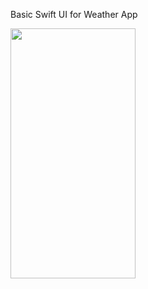 Basic Swift UI for Weather App

<img src="[[https://camo.githubusercontent.com/...](https://github.com/HijbullahMahmud/SwiftUI-Weather-App/assets/21258853/e6e35789-1c0a-4387-8b4e-e7dd9150853c)](https://github-production-user-asset-6210df.s3.amazonaws.com/21258853/326111724-e6e35789-1c0a-4387-8b4e-e7dd9150853c.png?X-Amz-Algorithm=AWS4-HMAC-SHA256&X-Amz-Credential=AKIAVCODYLSA53PQK4ZA%2F20240426%2Fus-east-1%2Fs3%2Faws4_request&X-Amz-Date=20240426T210248Z&X-Amz-Expires=300&X-Amz-Signature=e374f5e33ec23abb6d28dcb0be70d67aeac3b1e21630a8a7f102e0cfd8d5f796&X-Amz-SignedHeaders=host&actor_id=21258853&key_id=0&repo_id=792514660)" data-canonical-src="https://gyazo.com/eb5c5741b6a9a16c692170a41a49c858.png" width="200" height="400" />
